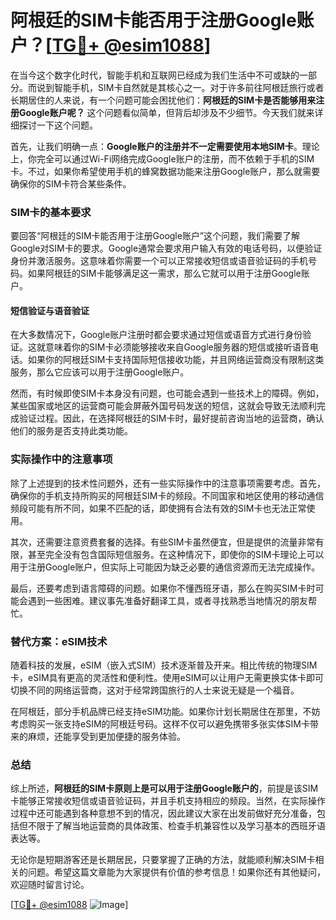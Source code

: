 # 阿根廷的SIM卡能否用于注册Google账户？[[TG💪+ @esim1088](https://t.me/s/esim1088)]

在当今这个数字化时代，智能手机和互联网已经成为我们生活中不可或缺的一部分。而说到智能手机，SIM卡自然就是其核心之一。对于许多前往阿根廷旅行或者长期居住的人来说，有一个问题可能会困扰他们：**阿根廷的SIM卡是否能够用来注册Google账户呢？** 这个问题看似简单，但背后却涉及不少细节。今天我们就来详细探讨一下这个问题。

首先，让我们明确一点：**Google账户的注册并不一定需要使用本地SIM卡**。理论上，你完全可以通过Wi-Fi网络完成Google账户的注册，而不依赖于手机的SIM卡。不过，如果你希望使用手机的蜂窝数据功能来注册Google账户，那么就需要确保你的SIM卡符合某些条件。

### SIM卡的基本要求

要回答“阿根廷的SIM卡能否用于注册Google账户”这个问题，我们需要了解Google对SIM卡的要求。Google通常会要求用户输入有效的电话号码，以便验证身份并激活服务。这意味着你需要一个可以正常接收短信或语音验证码的手机号码。如果阿根廷的SIM卡能够满足这一需求，那么它就可以用于注册Google账户。

#### 短信验证与语音验证

在大多数情况下，Google账户注册时都会要求通过短信或语音方式进行身份验证。这就意味着你的SIM卡必须能够接收来自Google服务器的短信或接听语音电话。如果你的阿根廷SIM卡支持国际短信接收功能，并且网络运营商没有限制这类服务，那么它应该可以用于注册Google账户。

然而，有时候即使SIM卡本身没有问题，也可能会遇到一些技术上的障碍。例如，某些国家或地区的运营商可能会屏蔽外国号码发送的短信，这就会导致无法顺利完成验证过程。因此，在选择阿根廷的SIM卡时，最好提前咨询当地的运营商，确认他们的服务是否支持此类功能。

### 实际操作中的注意事项

除了上述提到的技术性问题外，还有一些实际操作中的注意事项需要考虑。首先，确保你的手机支持所购买的阿根廷SIM卡的频段。不同国家和地区使用的移动通信频段可能有所不同，如果不匹配的话，即使拥有合法有效的SIM卡也无法正常使用。

其次，还需要注意资费套餐的选择。有些SIM卡虽然便宜，但是提供的流量非常有限，甚至完全没有包含国际短信服务。在这种情况下，即使你的SIM卡理论上可以用于注册Google账户，但实际上可能因为缺乏必要的通信资源而无法完成操作。

最后，还要考虑到语言障碍的问题。如果你不懂西班牙语，那么在购买SIM卡时可能会遇到一些困难。建议事先准备好翻译工具，或者寻找熟悉当地情况的朋友帮忙。

### 替代方案：eSIM技术

随着科技的发展，eSIM（嵌入式SIM）技术逐渐普及开来。相比传统的物理SIM卡，eSIM具有更高的灵活性和便利性。使用eSIM可以让用户无需更换实体卡即可切换不同的网络运营商，这对于经常跨国旅行的人士来说无疑是一个福音。

在阿根廷，部分手机品牌已经支持eSIM功能。如果你计划长期居住在那里，不妨考虑购买一张支持eSIM的阿根廷号码。这样不仅可以避免携带多张实体SIM卡带来的麻烦，还能享受到更加便捷的服务体验。

### 总结

综上所述，**阿根廷的SIM卡原则上是可以用于注册Google账户的**，前提是该SIM卡能够正常接收短信或语音验证码，并且手机支持相应的频段。当然，在实际操作过程中还可能遇到各种意想不到的情况，因此建议大家在出发前做好充分准备，包括但不限于了解当地运营商的具体政策、检查手机兼容性以及学习基本的西班牙语表达等。

无论你是短期游客还是长期居民，只要掌握了正确的方法，就能顺利解决SIM卡相关的问题。希望这篇文章能为大家提供有价值的参考信息！如果你还有其他疑问，欢迎随时留言讨论。

[[TG💪+ @esim1088](https://t.me/s/esim1088) ![Image](https://i.postimg.cc/4NQfJmqS/Snipaste-2025-05-13-00-14-12.png)]